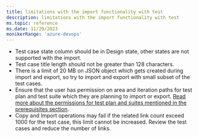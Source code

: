 ```yaml
---
title: limitations with the import functionality with test
description: limitations with the import functionality with test
ms.topic: reference
ms.date: 11/29/2023
monikerRange: 'azure-devops'
---
```


* Test case state column should be in Design state, other states are not supported with the import.
* Test case title length should not be greater than 128 characters. 
* There is a limit of 20 MB on JSON object which gets created during import and export, so try to import and export with small subset of the test cases.
* Ensure that the user has permission on area and iteration paths for test plan and test suite which they are planning to import or export. [Read more about the permissions for test plan and suites mentioned in the prerequisites section](../create-a-test-plan.md#prerequisites).
* Copy and Import operations may fail if the related link count exceed 1000 for the test case, this limit cannot be increased. Review the test cases and reduce the number of links.

